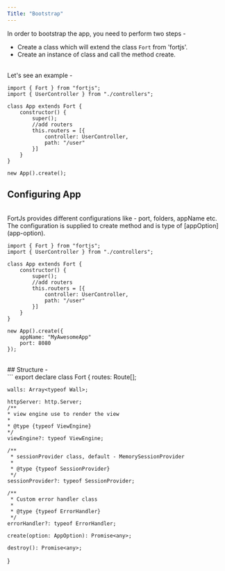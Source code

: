 ```yaml
---
Title: "Bootstrap"
---
```


In order to bootstrap the app, you need to perform two steps - 

* Create a class which will extend the class `Fort` from 'fortjs'.
* Create an instance of class and call the method create.

<br>
Let's see an example - 

```
import { Fort } from "fortjs";
import { UserController } from "./controllers";

class App extends Fort {
    constructor() {
        super();
        //add routers
        this.routers = [{
            controller: UserController,
            path: "/user"
        }]
    }
}

new App().create();
```

## Configuring App

<br>
FortJs provides different configurations like - port, folders, appName etc. The configuration is supplied to create method and is type of [appOption](app-option).

```
import { Fort } from "fortjs";
import { UserController } from "./controllers";

class App extends Fort {
    constructor() {
        super();
        //add routers
        this.routers = [{
            controller: UserController,
            path: "/user"
        }]
    }
}

new App().create({
    appName: "MyAwesomeApp"
    port: 8080
});
```

<br>
## Structure - 

<br>
```
export declare class Fort {
    routes: Route[];

    walls: Array<typeof Wall>;

    httpServer: http.Server;
    /**
    * view engine use to render the view
    *
    * @type {typeof ViewEngine}
    */
    viewEngine?: typeof ViewEngine;

    /**
     * sessionProvider class, default - MemorySessionProvider
     *
     * @type {typeof SessionProvider}
     */
    sessionProvider?: typeof SessionProvider;

    /**
     * Custom error handler class
     *
     * @type {typeof ErrorHandler}
     */
    errorHandler?: typeof ErrorHandler;

    create(option: AppOption): Promise<any>;
    
    destroy(): Promise<any>;
}
```